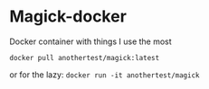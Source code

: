 # Magick-docker
Docker container with things I use the most

`docker pull anothertest/magick:latest`

or for the lazy: `docker run -it anothertest/magick`
